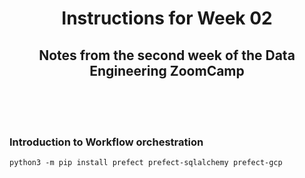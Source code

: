 <h1 align="center"> Instructions for Week 02 </h1>

<h2 align="center">Notes from the second week of the Data Engineering ZoomCamp</h2>

<br>
<br>
<br>

### Introduction to Workflow orchestration 
```
python3 -m pip install prefect prefect-sqlalchemy prefect-gcp
```
